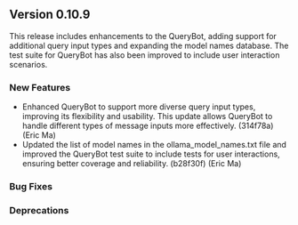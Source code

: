 ## Version 0.10.9

This release includes enhancements to the QueryBot, adding support for additional query input types and expanding the model names database. The test suite for QueryBot has also been improved to include user interaction scenarios.

### New Features

- Enhanced QueryBot to support more diverse query input types, improving its flexibility and usability. This update allows QueryBot to handle different types of message inputs more effectively. (314f78a) (Eric Ma)
- Updated the list of model names in the ollama_model_names.txt file and improved the QueryBot test suite to include tests for user interactions, ensuring better coverage and reliability. (b28f30f) (Eric Ma)

### Bug Fixes

### Deprecations
